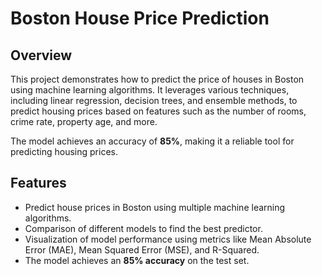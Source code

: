 # Boston House Price Prediction

## Overview

This project demonstrates how to predict the price of houses in Boston using machine learning algorithms. It leverages various techniques, including linear regression, decision trees, and ensemble methods, to predict housing prices based on features such as the number of rooms, crime rate, property age, and more.

The model achieves an accuracy of **85%**, making it a reliable tool for predicting housing prices.

## Features

- Predict house prices in Boston using multiple machine learning algorithms.
- Comparison of different models to find the best predictor.
- Visualization of model performance using metrics like Mean Absolute Error (MAE), Mean Squared Error (MSE), and R-Squared.
- The model achieves an **85% accuracy** on the test set.
